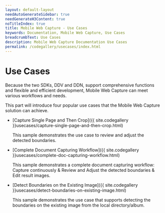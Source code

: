 ```yaml
---
layout: default-layout
needAutoGenerateSidebar: true
needGenerateH3Content: true
noTitleIndex: true
title: Mobile Web Capture - Use Cases
keywords: Documentation, Mobile Web Capture, Use Cases
breadcrumbText: Use Cases
description: Mobile Web Capture Documentation Use Cases
permalink: /codegallery/usecases/index.html
---
```


# Use Cases

Because the two SDKs, DDV and DDN, support comprehensive functions and flexible and efficient development, Mobile Web Capture can meet various workflows and needs.

This part will introduce four popular use cases that the Mobile Web Capture solution can achieve.

- [Capture Single Page and Then Crop]({{ site.codegallery }}usecases/capture-single-page-and-then-crop.html)

    This sample demonstrates the use case to review and adjust the detected boundaries.

- [Complete Document Capturing Workflow]({{ site.codegallery }}usecases/complete-doc-capturing-workflow.html)

    This sample demonstrates a complete document capturing workflow: Capture continuously & Review and Adjust the detected boundaries & Edit result images.

- [Detect Boundaries on the Existing Image]({{ site.codegallery }}usecases/detect-boundaries-on-existing-image.html)

    This sample demonstrates the use case that supports detecting the boundaries on the existing image from the local directory/album.
